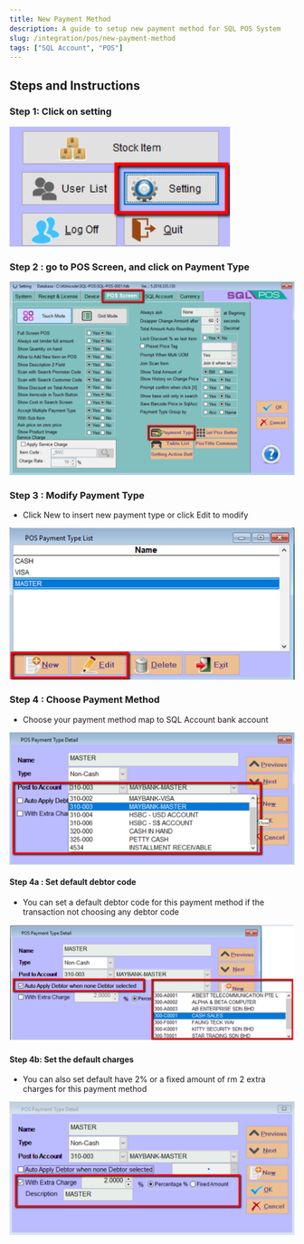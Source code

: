 ```yaml
---
title: New Payment Method
description: A guide to setup new payment method for SQL POS System
slug: /integration/pos/new-payment-method
tags: ["SQL Account", "POS"]
---
```


## Steps and Instructions

### Step 1: Click on setting

![1](../../../static/img/integration/pos/new-payment-method/1.png)

### Step 2 : go to POS Screen, and click on Payment Type

![2](../../../static/img/integration/pos/new-payment-method/2.png)

### Step 3 : Modify Payment Type

- Click New to insert new payment type or click Edit to modify

![3](../../../static/img/integration/pos/new-payment-method/3.png)

### Step 4 : Choose Payment Method

- Choose your payment method map to SQL Account bank account

![4](../../../static/img/integration/pos/new-payment-method/4.png)

#### Step 4a : Set default debtor code

- You can set a default debtor code for this payment method if the transaction not choosing any debtor code

![5](../../../static/img/integration/pos/new-payment-method/5.png)

#### Step 4b: Set the default charges

- You can also set default have 2% or a fixed amount of rm 2 extra charges for this payment method

![6](../../../static/img/integration/pos/new-payment-method/6.png)
